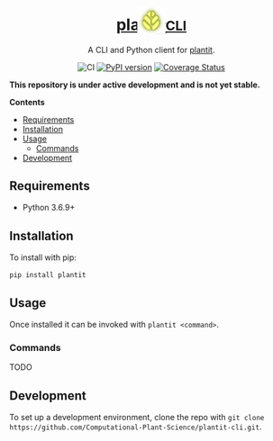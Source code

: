 <div align="center">
<img src="https://github.com/Computational-Plant-Science/plantit/blob/master/plantit/front_end/src/assets/logo.png?raw=true" style="position:relative;top: 75px;width:50px;" />
<h1 class="text-dark">
    <span style="text-decoration: underline">plant<small
                                    class="mb-3 text-success"
                                    style="
                                        text-decoration: underline;
                                        text-shadow: 1px 1px 2px black;
                                        z-index: 100;
                                    "
                                    ><small>IT</small></small
                                ><small>CLI</small></span>
</h1>

A CLI and Python client for [plantit](https://plantit.cyverse.org/apis/v1/swagger/).

![CI](https://github.com/Computational-Plant-Science/plantit-cli/workflows/CI/badge.svg)
[![PyPI version](https://badge.fury.io/py/plantit-cli.svg)](https://badge.fury.io/py/plantit-cli)
[![Coverage Status](https://coveralls.io/repos/github/Computational-Plant-Science/plantit-cli/badge.svg?branch=master)](https://coveralls.io/github/Computational-Plant-Science/plantit-cli) 

</div>

**This repository is under active development and is not yet stable.**

<!-- START doctoc generated TOC please keep comment here to allow auto update -->
<!-- DON'T EDIT THIS SECTION, INSTEAD RE-RUN doctoc TO UPDATE -->
**Contents**

- [Requirements](#requirements)
- [Installation](#installation)
- [Usage](#usage)
  - [Commands](#commands)
- [Development](#development)

<!-- END doctoc generated TOC please keep comment here to allow auto update -->

## Requirements

- Python 3.6.9+

## Installation

To install with  pip:

```
pip install plantit
```

## Usage

Once installed it can be invoked with `plantit <command>`.

### Commands

TODO

## Development

To set up a development environment, clone the repo with `git clone https://github.com/Computational-Plant-Science/plantit-cli.git`.

